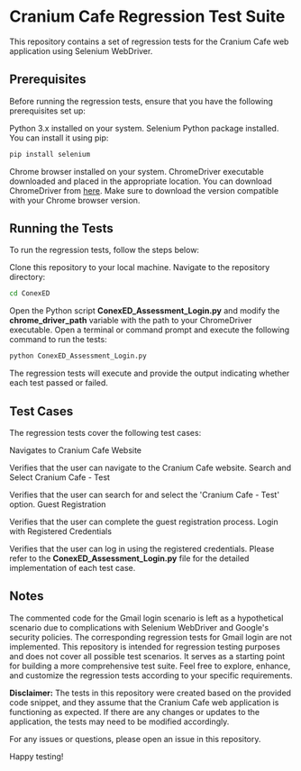 # Cranium Cafe Regression Test Suite
This repository contains a set of regression tests for the Cranium Cafe web application using Selenium WebDriver.

## Prerequisites
Before running the regression tests, ensure that you have the following prerequisites set up:

Python 3.x installed on your system.
Selenium Python package installed. You can install it using pip:
```python
pip install selenium
```
Chrome browser installed on your system.
ChromeDriver executable downloaded and placed in the appropriate location. You can download ChromeDriver from [here](https://sites.google.com/a/chromium.org/chromedriver/downloads). Make sure to download the version compatible with your Chrome browser version.

## Running the Tests
To run the regression tests, follow the steps below:

Clone this repository to your local machine.
Navigate to the repository directory:
```bash
cd ConexED
```
Open the Python script **ConexED_Assessment_Login.py** and modify the **chrome_driver_path** variable with the path to your ChromeDriver executable.
Open a terminal or command prompt and execute the following command to run the tests:
```python
python ConexED_Assessment_Login.py
```
The regression tests will execute and provide the output indicating whether each test passed or failed.

## Test Cases
The regression tests cover the following test cases:

Navigates to Cranium Cafe Website

Verifies that the user can navigate to the Cranium Cafe website.
Search and Select Cranium Cafe - Test

Verifies that the user can search for and select the 'Cranium Cafe - Test' option.
Guest Registration

Verifies that the user can complete the guest registration process.
Login with Registered Credentials

Verifies that the user can log in using the registered credentials.
Please refer to the **ConexED_Assessment_Login.py** file for the detailed implementation of each test case.

## Notes
The commented code for the Gmail login scenario is left as a hypothetical scenario due to complications with Selenium WebDriver and Google's security policies. The corresponding regression tests for Gmail login are not implemented.
This repository is intended for regression testing purposes and does not cover all possible test scenarios. It serves as a starting point for building a more comprehensive test suite.
Feel free to explore, enhance, and customize the regression tests according to your specific requirements.

**Disclaimer:** The tests in this repository were created based on the provided code snippet, and they assume that the Cranium Cafe web application is functioning as expected. If there are any changes or updates to the application, the tests may need to be modified accordingly.

For any issues or questions, please open an issue in this repository.

Happy testing!
